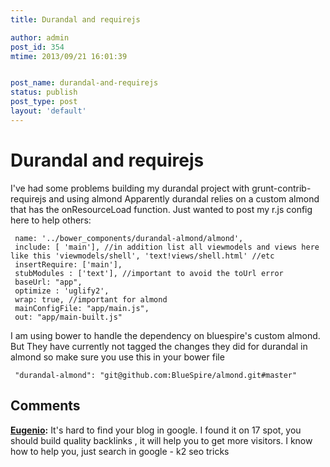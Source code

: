 ```yaml
---
title: Durandal and requirejs

author: admin
post_id: 354
mtime: 2013/09/21 16:01:39


post_name: durandal-and-requirejs
status: publish
post_type: post
layout: 'default'
---
```


# Durandal and requirejs

I've had some problems building my durandal project with grunt-contrib-requirejs and using almond Apparently durandal relies on a custom almond that has the onResourceLoad function. Just wanted to post my r.js config here to help others: 
```
 name: '../bower_components/durandal-almond/almond',
 include: [ 'main'], //in addition list all viewmodels and views here like this 'viewmodels/shell', 'text!views/shell.html' //etc
 insertRequire: ['main'],
 stubModules : ['text'], //important to avoid the toUrl error 
 baseUrl: "app",
 optimize : 'uglify2',
 wrap: true, //important for almond 
 mainConfigFile: "app/main.js",
 out: "app/main-built.js" 
```

I am using bower to handle the dependency on bluespire's custom almond. But They have currently not tagged the changes they did for durandal in almond so make sure you use this in your bower file 

```
 "durandal-almond": "git@github.com:BlueSpire/almond.git#master" 
```


## Comments

**[Eugenio](#3472 "2014-07-09 01:13:55"):** It's hard to find your blog in google. I found it on 17 spot, you should build quality backlinks , it will help you to get more visitors. I know how to help you, just search in google - k2 seo tricks


